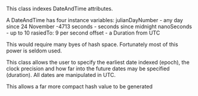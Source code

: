 This class indexes DateAndTime attributes.

A DateAndTime has four instance variables:
	julianDayNumber 	- any day since 24 November -4713
	seconds				- seconds since midnight
	nanoSeconds		- up to 10 rasiedTo: 9 per second
	offset				- a Duration from UTC

This would require many byes of hash space. Fortunately most of this power is seldom used.

This class allows the user to specify the earliest date indexed (epoch), the clock precision and how far into the future dates may be specified (duration). All dates are manipulated in UTC.

This allows a far more compact hash value to be generated

